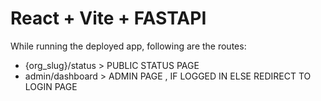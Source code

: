 # React + Vite + FASTAPI
While running the deployed app, following are the routes:

- {org_slug}/status > PUBLIC STATUS PAGE
- admin/dashboard > ADMIN PAGE , IF LOGGED IN ELSE REDIRECT TO LOGIN PAGE
  
